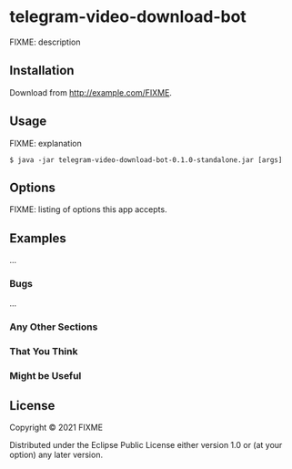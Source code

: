# telegram-video-download-bot

FIXME: description

## Installation

Download from http://example.com/FIXME.

## Usage

FIXME: explanation

    $ java -jar telegram-video-download-bot-0.1.0-standalone.jar [args]

## Options

FIXME: listing of options this app accepts.

## Examples

...

### Bugs

...

### Any Other Sections
### That You Think
### Might be Useful

## License

Copyright © 2021 FIXME

Distributed under the Eclipse Public License either version 1.0 or (at
your option) any later version.
